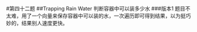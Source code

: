 #第四十二题
##Trapping Rain Water
判断容器中可以装多少水
###版本1
题目不太难，用了一个向量来保存容器中可以装的水，一次遍历即可得到结果，以为挺巧妙的，结果别人速度更快。
